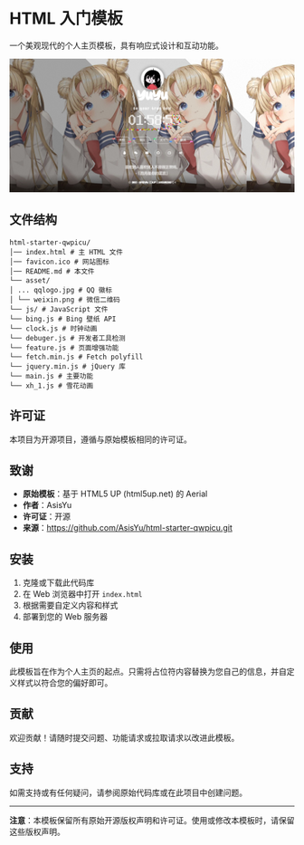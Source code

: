 # HTML 入门模板

一个美观现代的个人主页模板，具有响应式设计和互动功能。

![image](docs/image/index.jpeg)

## 文件结构

```
html-starter-qwpicu/
│── index.html # 主 HTML 文件
│── favicon.ico # 网站图标
│── README.md # 本文件
└── asset/
│ ... qqlogo.jpg # QQ 徽标
│ └── weixin.png # 微信二维码
└── js/ # JavaScript 文件
└── bing.js # Bing 壁纸 API
└── clock.js # 时钟动画
└── debuger.js # 开发者工具检测
└── feature.js # 页面增强功能
└── fetch.min.js # Fetch polyfill
└── jquery.min.js # jQuery 库
└── main.js # 主要功能
└── xh_1.js # 雪花动画
```

## 许可证

本项目为开源项目，遵循与原始模板相同的许可证。

## 致谢

- **原始模板**：基于 HTML5 UP (html5up.net) 的 Aerial
- **作者**：AsisYu
- **许可证**：开源
- **来源**：https://github.com/AsisYu/html-starter-qwpicu.git

## 安装

1. 克隆或下载此代码库
2. 在 Web 浏览器中打开 `index.html`
3. 根据需要自定义内容和样式
4. 部署到您的 Web 服务器

## 使用

此模板旨在作为个人主页的起点。只需将占位符内容替换为您自己的信息，并自定义样式以符合您的偏好即可。

## 贡献

欢迎贡献！请随时提交问题、功能请求或拉取请求以改进此模板。

## 支持

如需支持或有任何疑问，请参阅原始代码库或在此项目中创建问题。

---

**注意**：本模板保留所有原始开源版权声明和许可证。使用或修改本模板时，请保留这些版权声明。